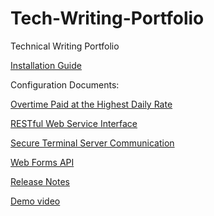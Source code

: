 # Tech-Writing-Portfolio
Technical Writing Portfolio


[Installation Guide](https://miawriter.github.io/Tech-Writing-Portfolio/Installation_Guide.pdf)


Configuration Documents:

[Overtime Paid at the Highest Daily Rate](https://miawriter.github.io/Tech-Writing-Portfolio/Overtime_at_Highest_Daily_Rate.pdf)

[RESTful Web Service Interface](https://miawriter.github.io/Tech-Writing-Portfolio/RESTful_Web_Service_Interface.pdf)

[Secure Terminal Server Communication](https://miawriter.github.io/Tech-Writing-Portfolio/Secure_Terminal_Server_Communication.pdf)

[Web Forms API](https://miawriter.github.io/Tech-Writing-Portfolio/Web_Forms_API.pdf)



[Release Notes](https://miawriter.github.io/Tech-Writing-Portfolio/Release_Notes.pdf)



[Demo video](https://miawriter.github.io/Tech-Writing-Portfolio/late_arrive_early_depart_demo.mp4)
